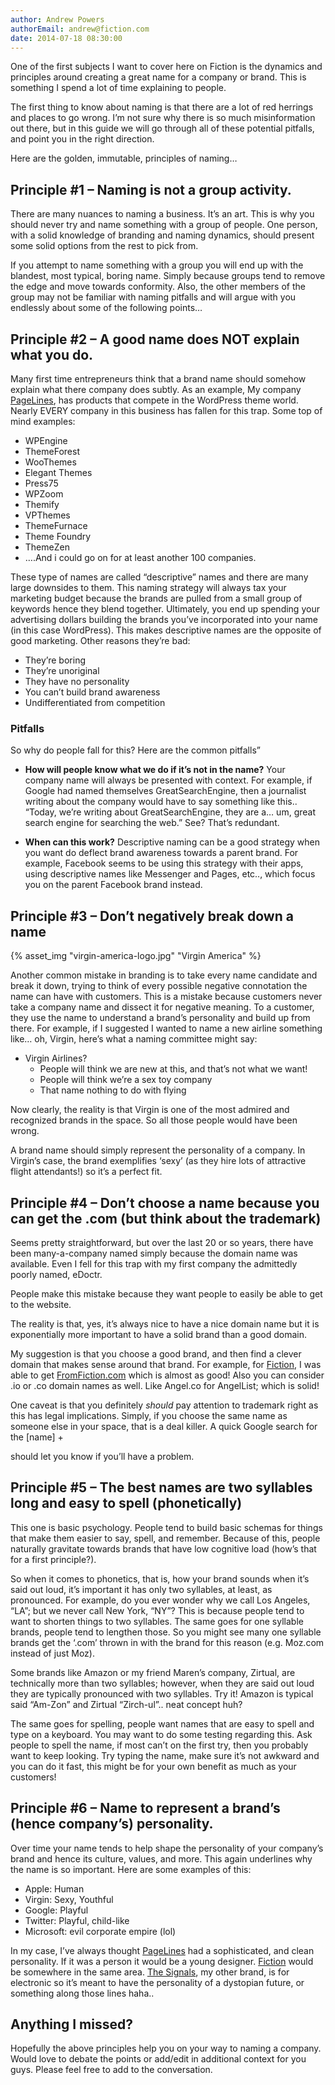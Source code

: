 ```yaml
---
author: Andrew Powers
authorEmail: andrew@fiction.com
date: 2014-07-18 08:30:00
---
```


One of the first subjects I want to cover here on Fiction is the dynamics and principles around creating a great name for a company or brand. <!-- more --> This is something I spend a lot of time explaining to people.

The first thing to know about naming is that there are a lot of red herrings and places to go wrong. I’m not sure why there is so much misinformation out there, but in this guide we will go through all of these potential pitfalls, and point you in the right direction.

Here are the golden, immutable, principles of naming…

## Principle #1 – Naming is not a group activity.

There are many nuances to naming a business. It’s an art. This is why you should never try and name something with a group of people. One person, with a solid knowledge of branding and naming dynamics, should present some solid options from the rest to pick from.

If you attempt to name something with a group you will end up with the blandest, most typical, boring name. Simply because groups tend to remove the edge and move towards conformity. Also, the other members of the group may not be familiar with naming pitfalls and will argue with you endlessly about some of the following points…

## Principle #2 – A good name does NOT explain what you do.

Many first time entrepreneurs think that a brand name should somehow explain what there company does subtly. As an example, My company [PageLines](http://www.pagelines.com/), has products that compete in the WordPress theme world.  Nearly EVERY company in this business has fallen for this trap. Some top of mind examples:

* WPEngine
* ThemeForest
* WooThemes
* Elegant Themes
* Press75
* WPZoom
* Themify
* VPThemes
* ThemeFurnace
* Theme Foundry
* ThemeZen
* ….And i could go on for at least another 100 companies.

These type of names are called “descriptive” names and there are many large downsides to them. This naming strategy will always tax your marketing budget because the brands are pulled from a small group of keywords hence they blend together. Ultimately, you end up spending your advertising dollars building the brands you’ve incorporated into your name (in this case WordPress). This makes descriptive names are the opposite of good marketing. Other reasons they’re bad:

* They’re boring
* They’re unoriginal
* They have no personality
* You can’t build brand awareness
* Undifferentiated from competition

### Pitfalls

So why do people fall for this? Here are the common pitfalls”

* **How will people know what we do if it’s not in the name?** Your company name will always be presented with context. For example, if Google had named themselves GreatSearchEngine, then a journalist writing about the company would have to say something like this.. “Today, we’re writing about GreatSearchEngine, they are a… um, great search engine for searching the web.” See? That’s redundant.

* **When can this work?**
Descriptive naming can be a good strategy when you want do deflect brand awareness towards a parent brand. For example, Facebook seems to be using this strategy with their apps, using descriptive names like Messenger and Pages, etc.., which focus you on the parent Facebook brand instead.

## Principle #3 – Don’t negatively break down a name

{% asset_img "virgin-america-logo.jpg" "Virgin America" %}

Another common mistake in branding is to take every name candidate and break it down, trying to think of every possible negative connotation the name can have with customers.  This is a mistake because customers never take a company name and dissect it for negative meaning. To a customer, they use the name to understand a brand’s personality and build up from there.  For example, if I suggested I wanted to name a new airline something like… oh, Virgin, here’s what a naming committee might say:

* Virgin Airlines?
  * People will think we are new at this, and that’s not what we want!
  * People will think we’re a sex toy company
  * That name nothing to do with flying

Now clearly, the reality is that Virgin is one of the most admired and recognized brands in the space. So all those people would have been wrong.

A brand name should simply represent the personality of a company. In Virgin’s case, the brand exemplifies ‘sexy’ (as they hire lots of attractive flight attendants!) so it’s a perfect fit.

## Principle #4 – Don’t choose a name because you can get the .com (but think about the trademark)

Seems pretty straightforward, but over the last 20 or so years, there have been many-a-company named simply because the domain name was available. Even I fell for this trap with my first company the admittedly poorly named, eDoctr.

People make this mistake because they want people to easily be able to get to the website.

The reality is that, yes, it’s always nice to have a nice domain name but it is exponentially more important to have a solid brand than a good domain.

My suggestion is that you choose a good brand, and then find a clever domain that makes sense around that brand. For example, for [Fiction](https://fromfiction.com/), I was able to get [FromFiction.com](https://fromfiction.com/) which is almost as good!  Also you can consider .io or .co domain names as well. Like Angel.co for AngelList; which is solid!

One caveat is that you definitely *should* pay attention to trademark right as this has legal implications. Simply, if you choose the same name as someone else in your space, that is a deal killer. A quick Google search for the [name] +

should let you know if you’ll have a problem.

## Principle #5 – The best names are two syllables long and easy to spell (phonetically)

This one is basic psychology. People tend to build basic schemas for things that make them easier to say, spell, and remember.  Because of this, people naturally gravitate towards brands that have low cognitive load (how’s that for a first principle?).

So when it comes to phonetics, that is, how your brand sounds when it’s said out loud, it’s important it has only two syllables, at least, as pronounced. For example, do you ever wonder why we call Los Angeles, “LA”; but we never call New York, “NY”? This is because people tend to want to shorten things to two syllables. The same goes for one syllable brands, people tend to lengthen those. So you might see many one syllable brands get the ‘.com’ thrown in with the brand for this reason (e.g. Moz.com instead of just Moz).

Some brands like Amazon or my friend Maren’s company, Zirtual, are technically more than two syllables; however, when they are said out loud they are typically pronounced with two syllables. Try it! Amazon is typical said “Am-Zon” and Zirtual “Zirch-ul”.. neat concept huh?

The same goes for spelling, people want names that are easy to spell and type on a keyboard.  You may want to do some testing regarding this. Ask people to spell the name, if most can’t on the first try, then you probably want to keep looking.  Try typing the name, make sure it’s not awkward and you can do it fast, this might be for your own benefit as much as your customers!

## Principle #6 – Name to represent a brand’s (hence company’s) personality.

Over time your name tends to help shape the personality of your company’s brand and hence its culture, values, and more. This again underlines why the name is so important.  Here are some examples of this:

* Apple: Human
* Virgin:  Sexy, Youthful
* Google: Playful
* Twitter: Playful, child-like
* Microsoft: evil corporate empire (lol)

In my case, I’ve always thought [PageLines](https://www.pagelines.com/) had a sophisticated, and clean personality. If it was a person it would be a young designer. [Fiction](http://fromfiction.com/) would be somewhere in the same area. [The Signals](https://soundcloud.com/sxgnals), my other brand, is for electronic so it’s meant to have the personality of a dystopian future, or something along those lines haha..

## Anything I missed?

Hopefully the above principles help you on your way to naming a company. Would love to debate the points or add/edit in additional context for you guys. Please feel free to add to the conversation.
